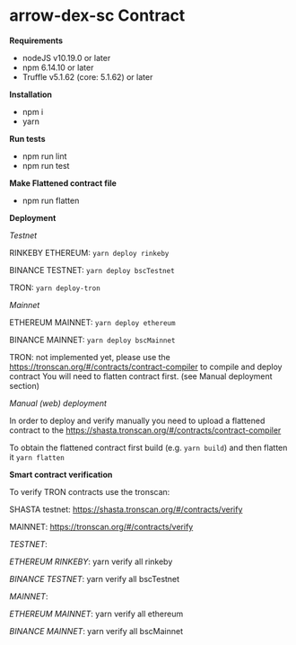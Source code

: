 # arrow-dex-sc Contract

**Requirements**

- nodeJS v10.19.0 or later
- npm 6.14.10 or later
- Truffle v5.1.62 (core: 5.1.62) or later

**Installation**

- npm i
- yarn

**Run tests**

- npm run lint
- npm run test

**Make Flattened contract file**

- npm run flatten

**Deployment**

_Testnet_

RINKEBY ETHEREUM: `yarn deploy rinkeby`

BINANCE TESTNET: `yarn deploy bscTestnet`

TRON: `yarn deploy-tron`

_Mainnet_

ETHEREUM MAINNET: `yarn deploy ethereum`

BINANCE MAINNET: `yarn deploy bscMainnet`

TRON: not implemented yet, please use the
https://tronscan.org/#/contracts/contract-compiler
to compile and deploy contract
You will need to flatten contract first. (see Manual deployment section)

_Manual (web) deployment_

In order to deploy and verify manually you need to upload
a flattened contract to the
https://shasta.tronscan.org/#/contracts/contract-compiler

To obtain the flattened contract first build (e.g. `yarn build`)
and then flatten it `yarn flatten`

**Smart contract verification**

To verify TRON contracts use the tronscan:

SHASTA testnet: https://shasta.tronscan.org/#/contracts/verify

MAINNET: https://tronscan.org/#/contracts/verify

_TESTNET_:

_ETHEREUM RINKEBY_: yarn verify all rinkeby

_BINANCE TESTNET_: yarn verify all bscTestnet

_MAINNET_:

_ETHEREUM MAINNET_: yarn verify all ethereum

_BINANCE MAINNET_: yarn verify all bscMainnet
